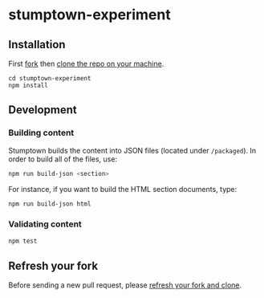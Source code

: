 # stumptown-experiment

## Installation

First [fork](https://help.github.com/en/articles/fork-a-repo) then [clone the repo on your machine](https://help.github.com/en/articles/cloning-a-repository-from-github).

```
cd stumptown-experiment
npm install
```

## Development

### Building content

Stumptown builds the content into JSON files (located under `/packaged`). In order to build all of the files, use:

```sh
npm run build-json <section>
```

For instance, if you want to build the HTML section documents, type:

```sh
npm run build-json html
```

### Validating content

```sh
npm test
```

## Refresh your fork

Before sending a new pull request, please [refresh your fork and clone](https://help.github.com/en/articles/syncing-a-fork).